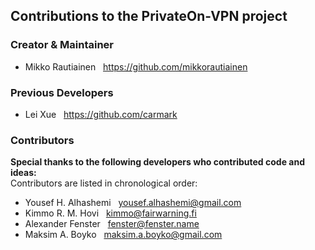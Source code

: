 ## Contributions to the PrivateOn-VPN project

### Creator & Maintainer

* Mikko Rautiainen     &nbsp;     <https://github.com/mikkorautiainen>

### Previous Developers

* Lei Xue              &nbsp;     <https://github.com/carmark>

### Contributors
**Special thanks to the following developers who contributed code and ideas:**<br>
Contributors are listed in chronological order:

* Yousef H. Alhashemi  &nbsp;     <yousef.alhashemi@gmail.com>
* Kimmo R. M. Hovi     &nbsp;     <kimmo@fairwarning.fi>
* Alexander Fenster    &nbsp;     <fenster@fenster.name>
* Maksim A. Boyko      &nbsp;     <maksim.a.boyko@gmail.com>
